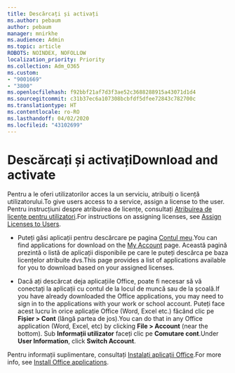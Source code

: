 ```yaml
---
title: Descărcați și activați
ms.author: pebaum
author: pebaum
manager: mnirkhe
ms.audience: Admin
ms.topic: article
ROBOTS: NOINDEX, NOFOLLOW
localization_priority: Priority
ms.collection: Adm_O365
ms.custom:
- "9001669"
- "3800"
ms.openlocfilehash: f92bbf21af7d3f3ae52c3688288915a43071d1d4
ms.sourcegitcommit: c31b37ec6a107308bcbfdf5dfee72843c782700c
ms.translationtype: HT
ms.contentlocale: ro-RO
ms.lasthandoff: 04/02/2020
ms.locfileid: "43102699"
---
```

# <a name="download-and-activate"></a><span data-ttu-id="c4c09-102">Descărcați și activați</span><span class="sxs-lookup"><span data-stu-id="c4c09-102">Download and activate</span></span>

<span data-ttu-id="c4c09-103">Pentru a le oferi utilizatorilor acces la un serviciu, atribuiți o licență utilizatorului.</span><span class="sxs-lookup"><span data-stu-id="c4c09-103">To give users access to a service, assign a license to the user.</span></span> <span data-ttu-id="c4c09-104">Pentru instrucțiuni despre atribuirea de licențe, consultați [Atribuirea de licențe pentru utilizatori](https://docs.microsoft.com/microsoft-365/admin/manage/assign-licenses-to-users).</span><span class="sxs-lookup"><span data-stu-id="c4c09-104">For instructions on assigning licenses, see [Assign Licenses to Users](https://docs.microsoft.com/microsoft-365/admin/manage/assign-licenses-to-users).</span></span>

- <span data-ttu-id="c4c09-105">Puteți găsi aplicații pentru descărcare pe pagina [Contul meu](https://portal.office.com/account/#installs).</span><span class="sxs-lookup"><span data-stu-id="c4c09-105">You can find applications for download on the [My Account](https://portal.office.com/account/#installs) page.</span></span> <span data-ttu-id="c4c09-106">Această pagină prezintă o listă de aplicații disponibile pe care le puteți descărca pe baza licențelor atribuite dvs.</span><span class="sxs-lookup"><span data-stu-id="c4c09-106">This page provides a list of applications available for you to download based on your assigned licenses.</span></span> 

- <span data-ttu-id="c4c09-107">Dacă ați descărcat deja aplicațiile Office, poate fi necesar să vă conectați la aplicații cu contul de la locul de muncă sau de la școală.</span><span class="sxs-lookup"><span data-stu-id="c4c09-107">If you have already downloaded the Office applications, you may need to sign in to the applications with your work or school account.</span></span> <span data-ttu-id="c4c09-108">Puteți face acest lucru în orice aplicație Office (Word, Excel etc.) făcând clic pe **Fișier > Cont** (lângă partea de jos).</span><span class="sxs-lookup"><span data-stu-id="c4c09-108">You can do that in any Office application (Word, Excel, etc) by clicking **File > Account** (near the bottom).</span></span> <span data-ttu-id="c4c09-109">Sub **Informații utilizator** faceți clic pe **Comutare cont**.</span><span class="sxs-lookup"><span data-stu-id="c4c09-109">Under **User Information**, click **Switch Account**.</span></span>

<span data-ttu-id="c4c09-110">Pentru informații suplimentare, consultați [Instalați aplicații Office](https://docs.microsoft.com/microsoft-365/admin/setup/install-applications).</span><span class="sxs-lookup"><span data-stu-id="c4c09-110">For more info, see [Install Office applications](https://docs.microsoft.com/microsoft-365/admin/setup/install-applications).</span></span>
